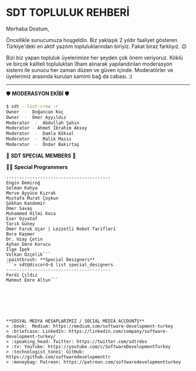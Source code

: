 # SDT TOPLULUK REHBERİ

Merhaba Dostum,

Öncellikle sunucumuza hoşgeldin. Biz yaklaşık 2 yıldır faaliyet gösteren Türkiye'deki en aktif yazılım topluluklarından biriyiz. Fakat biraz farklıyız. 😉

Bizi biz yapan topluluk üyelerimize her şeyden çok önem veriyoruz. Köklü ve birçok kaliteli topluluktan ilham alınarak yapılandırılan moderasyon sistemi ile sunucu her zaman düzen ve güven içinde. Moderatörler ve üyelerimiz arasında kurulan samimi bağ da cabası. :) 

---

:shield: **MODERASYON EKİBİ** :shield: 
```bash
$ sdt --list-crew -r
Owner  -  Doğancan Koç
Owner  -  Ömer Ayyıldız
Moderator  -  Abdullah Şahin
Moderator - Ahmet İbrahim Aksoy
Moderator  -  Damla Köksal
Moderator  -  Malik Masis
Moderator  -  Önder Bakırtaş
```





:crown: **SDT SPECIAL MEMBERS** :crown:

:man_technologist: **Special Programmers**
```> sdt@discord~$ list special_programmers
----------------------------------------
Engin Demiroğ 
Selman Kahya
Merve Ayyüce Kızrak
Mustafa Murat Çoşkun
Gökhan Kandemir
Ömer Savaş
Muhammed Hilmi Koca
Eser Ozvataf
Tarık Güney
Ömer Faruk Uçar | Lezzetli Robot Tarifleri
Bora Kaşmer
Dr. Uzay Çetin
Ayhan Emre Korucu
İlge İpek
Volkan Özçelik```
:paintbrush: **Special Designers**
```> sdt@discord~$ list special_designers
----------------------------------------
Ferdi Çıldız 
Mahmut Emre Altun```







**SOSYAL MEDYA HESAPLARIMIZ / SOCIAL MEDIA ACCOUNTS**
> :book:  Medium: https://medium.com/software-development-turkey
> :briefcase: LinkedIn: https://linkedin.com/company/software-development-turkey/
> :speaking_head: Twitter: https://twitter.com/sdtrdev
> :tv: YouTube: https://youtube.com/c/SoftwareDevelopmentTurkey
> :technologist_tone1: GitHub: https://github.com/softwaredevelopmenttr
> :moneybag: Patreon: https://patreon.com/softwaredevelopmentturkey